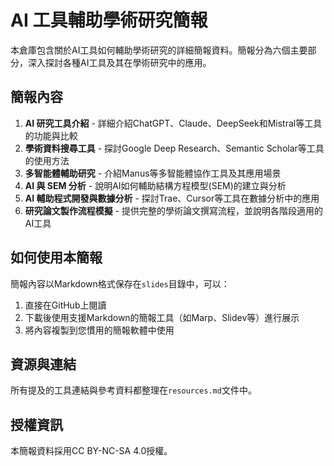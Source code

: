 # AI 工具輔助學術研究簡報

本倉庫包含關於AI工具如何輔助學術研究的詳細簡報資料。簡報分為六個主要部分，深入探討各種AI工具及其在學術研究中的應用。

## 簡報內容

1. **AI 研究工具介紹** - 詳細介紹ChatGPT、Claude、DeepSeek和Mistral等工具的功能與比較
2. **學術資料搜尋工具** - 探討Google Deep Research、Semantic Scholar等工具的使用方法
3. **多智能體輔助研究** - 介紹Manus等多智能體協作工具及其應用場景
4. **AI 與 SEM 分析** - 說明AI如何輔助結構方程模型(SEM)的建立與分析
5. **AI 輔助程式開發與數據分析** - 探討Trae、Cursor等工具在數據分析中的應用
6. **研究論文製作流程模擬** - 提供完整的學術論文撰寫流程，並說明各階段適用的AI工具

## 如何使用本簡報

簡報內容以Markdown格式保存在`slides`目錄中，可以：
1. 直接在GitHub上閱讀
2. 下載後使用支援Markdown的簡報工具（如Marp、Slidev等）進行展示
3. 將內容複製到您慣用的簡報軟體中使用

## 資源與連結

所有提及的工具連結與參考資料都整理在`resources.md`文件中。

## 授權資訊

本簡報資料採用CC BY-NC-SA 4.0授權。